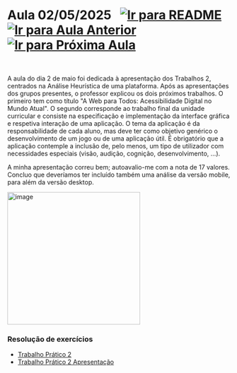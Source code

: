# Aula 02/05/2025 &nbsp; [![Ir para README](https://img.shields.io/badge/Indice-Verde?style=for-the-badge)](../README.md#indice) &nbsp; [![Ir para Aula Anterior](https://img.shields.io/badge/Anterior-Aula%207-007ACC?style=for-the-badge)](../aulas/04-04-2025.md) [![Ir para Próxima Aula](https://img.shields.io/badge/Próxima-Aula%209-007ACC?style=for-the-badge)](../aulas/09-05-2025.md)

<br>

<p>  
A aula do dia 2 de maio foi dedicada à apresentação dos Trabalhos 2, centrados na Análise Heurística de uma plataforma. Após as apresentações dos grupos presentes, o professor explicou os dois próximos trabalhos. O primeiro tem como título "A Web para Todos: Acessibilidade Digital no Mundo Atual". O segundo corresponde ao trabalho final da unidade curricular e consiste na especificação e implementação da interface gráfica e respetiva interação de uma aplicação.
O tema da aplicação é da responsabilidade de cada aluno, mas deve ter como objetivo genérico o desenvolvimento de um jogo ou de uma aplicação útil. É obrigatório que a aplicação contemple a inclusão de, pelo menos, um tipo de utilizador com necessidades especiais (visão, audição, cognição, desenvolvimento, ...).

</p>

<p>  
A minha apresentação correu bem; autoavalio-me com a nota de 17 valores. Concluo que deveríamos ter incluído também uma análise da versão mobile, para além da versão desktop.
</p>



<img src="https://github.com/user-attachments/assets/848000d7-ec80-464c-b878-b183ef6a6f71" alt="image" width="300"/>

### Resolução de exercícios

- [Trabalho Prático 2](../fichas/trabalho_pratico_2.pdf)
- [Trabalho Prático 2 Apresentação](../fichas/trabalho_pratico_2_apresentacao.pdf)

